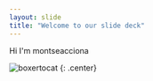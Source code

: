 ```yaml
---
layout: slide
title: "Welcome to our slide deck"
---
```


Hi I'm montseacciona

![boxertocat](https://octodex.github.com/images/boxertocat_octodex.jpg)
{: .center}

